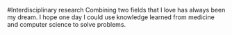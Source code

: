 #Interdisciplinary research
Combining two fields that I love has always been my dream. I hope one day I could use knowledge learned from medicine and computer science to solve problems.
